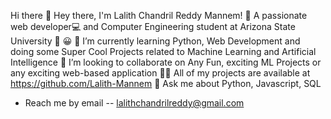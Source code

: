 Hi there 👋
Hey there, I'm Lalith Chandril Reddy Mannem! 👋
A passionate web developer💻 and Computer Engineering student at Arizona State University 🏫 😀
🌱 I’m currently learning Python, Web Development and doing some Super Cool Projects related to Machine Learning and Artificial Intelligence
👯 I’m looking to collaborate on Any Fun, exciting ML Projects or any exciting web-based application
👨‍💻 All of my projects are available at https://github.com/Lalith-Mannem
💬 Ask me about Python, Javascript, SQL


- Reach me by email -- lalithchandrilreddy@gmail.com
